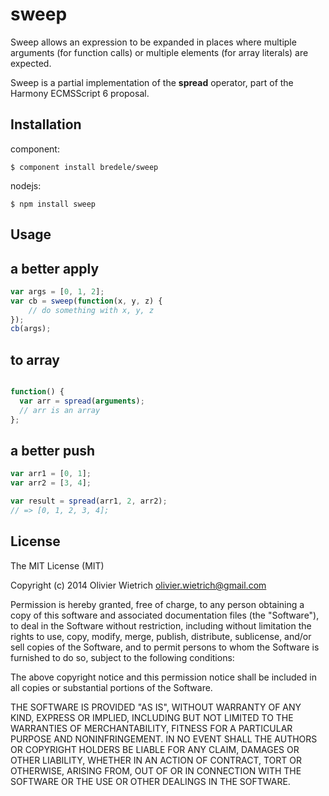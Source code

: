 sweep
=====

  Sweep allows an expression to be expanded in places where multiple arguments (for function calls) or multiple elements (for array literals) are expected. 

  Sweep is a partial implementation of the **spread** operator, part of the Harmony ECMSScript 6 proposal.


## Installation

component:

    $ component install bredele/sweep

nodejs:

    $ npm install sweep


## Usage

## a better apply

```js
var args = [0, 1, 2];
var cb = sweep(function(x, y, z) {
	// do something with x, y, z
});
cb(args);
```

## to array

```js

function() {
  var arr = spread(arguments);
  // arr is an array
};
```

## a better push

```js
var arr1 = [0, 1];
var arr2 = [3, 4];

var result = spread(arr1, 2, arr2);
// => [0, 1, 2, 3, 4];
```

## License

The MIT License (MIT)

Copyright (c) 2014 Olivier Wietrich <olivier.wietrich@gmail.com>

Permission is hereby granted, free of charge, to any person obtaining a copy of this software and associated documentation files (the "Software"), to deal in the Software without restriction, including without limitation the rights to use, copy, modify, merge, publish, distribute, sublicense, and/or sell copies of the Software, and to permit persons to whom the Software is furnished to do so, subject to the following conditions:

The above copyright notice and this permission notice shall be included in all copies or substantial portions of the Software.

THE SOFTWARE IS PROVIDED "AS IS", WITHOUT WARRANTY OF ANY KIND, EXPRESS OR IMPLIED, INCLUDING BUT NOT LIMITED TO THE WARRANTIES OF MERCHANTABILITY, FITNESS FOR A PARTICULAR PURPOSE AND NONINFRINGEMENT. IN NO EVENT SHALL THE AUTHORS OR COPYRIGHT HOLDERS BE LIABLE FOR ANY CLAIM, DAMAGES OR OTHER LIABILITY, WHETHER IN AN ACTION OF CONTRACT, TORT OR OTHERWISE, ARISING FROM, OUT OF OR IN CONNECTION WITH THE SOFTWARE OR THE USE OR OTHER DEALINGS IN THE SOFTWARE.
